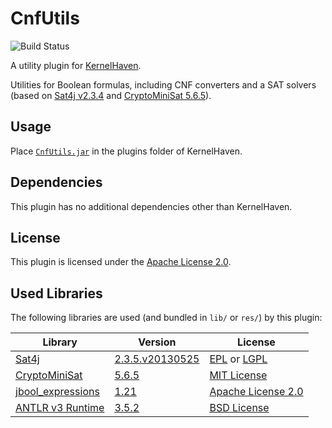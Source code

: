 # CnfUtils

![Build Status](https://jenkins.sse.uni-hildesheim.de/buildStatus/icon?job=KernelHaven_CnfUtils)

A utility plugin for [KernelHaven](https://github.com/KernelHaven/KernelHaven).

Utilities for Boolean formulas, including CNF converters and a SAT solvers (based on [Sat4j v2.3.4](https://www.sat4j.org/) and [CryptoMiniSat 5.6.5](https://github.com/msoos/cryptominisat)).

## Usage

Place [`CnfUtils.jar`](https://jenkins.sse.uni-hildesheim.de/view/KernelHaven/job/KernelHaven_CnfUtils/lastSuccessfulBuild/artifact/build/jar/CnfUtils.jar) in the plugins folder of KernelHaven.

## Dependencies

This plugin has no additional dependencies other than KernelHaven.

## License

This plugin is licensed under the [Apache License 2.0](https://www.apache.org/licenses/LICENSE-2.0.html).

## Used Libraries

The following libraries are used (and bundled in `lib/` or `res/`) by this plugin:

| Library | Version | License |
|---------|---------|---------|
| [Sat4j](https://www.sat4j.org/) | [2.3.5.v20130525](http://download.forge.ow2.org/sat4j/sat4j-core-v20130525.zip) | [EPL](https://www.eclipse.org/legal/epl-v10.html) or [LGPL](https://www.gnu.org/licenses/lgpl.html) |
| [CryptoMiniSat](https://github.com/msoos/cryptominisat) | [5.6.5](https://github.com/msoos/cryptominisat/releases/tag/5.6.5) | [MIT License](https://opensource.org/licenses/MIT) |
| [jbool_expressions](https://github.com/bpodgursky/jbool_expressions) | [1.21](https://mvnrepository.com/artifact/com.bpodgursky/jbool_expressions/1.21) | [Apache License 2.0](https://www.apache.org/licenses/LICENSE-2.0.html) |
| [ANTLR v3 Runtime](https://www.antlr3.org/download.html) | [3.5.2](https://mvnrepository.com/artifact/org.antlr/antlr-runtime/3.5.2) | [BSD License](https://www.antlr.org/license.html) |

